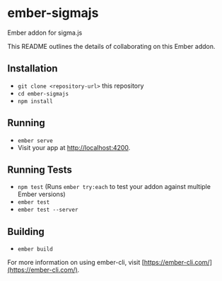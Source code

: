 # ember-sigmajs

Ember addon for sigma.js

This README outlines the details of collaborating on this Ember addon.

## Installation

* `git clone <repository-url>` this repository
* `cd ember-sigmajs`
* `npm install`

## Running

* `ember serve`
* Visit your app at [http://localhost:4200](http://localhost:4200).

## Running Tests

* `npm test` (Runs `ember try:each` to test your addon against multiple Ember versions)
* `ember test`
* `ember test --server`

## Building

* `ember build`

For more information on using ember-cli, visit [https://ember-cli.com/](https://ember-cli.com/).
